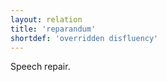 ```yaml
---
layout: relation
title: 'reparandum'
shortdef: 'overridden disfluency'
---
```


Speech repair.
<!-- Interlanguage links updated Út zář 29 18:41:35 CEST 2020 -->
